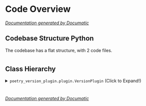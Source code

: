 # Code Overview

[_Documentation generated by Documatic_](https://www.documatic.com)

<!---Documatic-section-Codebase Structure Python-start--->
## Codebase Structure Python

The codebase has a flat structure, with 2 code files.

# #
<!---Documatic-section-Codebase Structure Python-end--->

<!---Documatic-section-Class Hierarchy-start--->
## Class Hierarchy

<!---Documatic-block-poetry_version_plugin.plugin.VersionPlugin-start--->
<details>
	<summary><code>poetry_version_plugin.plugin.VersionPlugin</code> (Click to Expand!)</summary>

* poetry_version_plugin.plugin.VersionPlugin
</details>
<!---Documatic-block-poetry_version_plugin.plugin.VersionPlugin-end--->

# #
<!---Documatic-section-Class Hierarchy-end--->

[_Documentation generated by Documatic_](https://www.documatic.com)